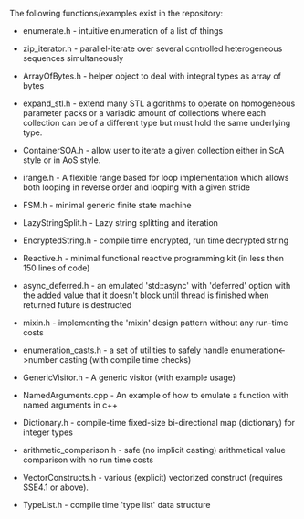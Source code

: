 The following functions/examples exist in the repository:

* enumerate.h - intuitive enumeration of a list of things

* zip_iterator.h - parallel-iterate over several controlled heterogeneous sequences simultaneously

* ArrayOfBytes.h - helper object to deal with integral types as array of bytes

* expand_stl.h - extend many STL algorithms to operate on homogeneous parameter packs or a variadic amount of collections where each collection can be of a different type but must hold the same underlying type.

* ContainerSOA.h - allow user to iterate a given collection either in SoA style or in AoS style.

* irange.h - A flexible range based for loop implementation which allows both looping in reverse order and looping with a given stride

* FSM.h - minimal generic finite state machine

* LazyStringSplit.h - Lazy string splitting and iteration

* EncryptedString.h - compile time encrypted, run time decrypted string

* Reactive.h - minimal functional reactive programming kit (in less then 150 lines of code)

* async_deferred.h - an emulated 'std::async' with 'deferred' option with the added value that it doesn't block until thread is finished when returned future is destructed

* mixin.h - implementing the 'mixin' design pattern without any run-time costs

* enumeration_casts.h - a set of utilities to safely handle enumeration<->number casting (with compile time checks)

* GenericVisitor.h - A generic visitor (with example usage)

* NamedArguments.cpp - An example of how to emulate a function with named arguments in c++

* Dictionary.h - compile-time fixed-size bi-directional map (dictionary) for integer types

* arithmetic_comparison.h - safe (no implicit casting) arithmetical value comparison with no run time costs

* VectorConstructs.h - various (explicit) vectorized construct (requires SSE4.1 or above).

* TypeList.h - compile time 'type list' data structure
